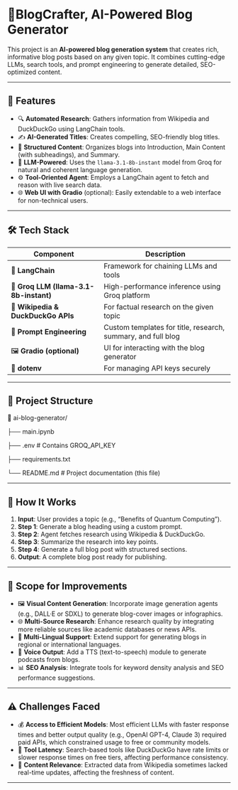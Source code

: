 # 🧠BlogCrafter, AI-Powered Blog Generator

This project is an **AI-powered blog generation system** that creates rich, informative blog posts based on any given topic. It combines cutting-edge LLMs, search tools, and prompt engineering to generate detailed, SEO-optimized content.

---

## 🚀 Features

- 🔍 **Automated Research**: Gathers information from Wikipedia and DuckDuckGo using LangChain tools.
- ✍️ **AI-Generated Titles**: Creates compelling, SEO-friendly blog titles.
- 📄 **Structured Content**: Organizes blogs into Introduction, Main Content (with subheadings), and Summary.
- 🧠 **LLM-Powered**: Uses the `llama-3.1-8b-instant` model from Groq for natural and coherent language generation.
- ⚙️ **Tool-Oriented Agent**: Employs a LangChain agent to fetch and reason with live search data.
- 🌐 **Web UI with Gradio** (optional): Easily extendable to a web interface for non-technical users.

---

## 🛠️ Tech Stack

| Component         | Description                                      |
|------------------|--------------------------------------------------|
| 🧠 **LangChain**     | Framework for chaining LLMs and tools            |
| 🦾 **Groq LLM (llama-3.1-8b-instant)** | High-performance inference using Groq platform |
| 🔎 **Wikipedia & DuckDuckGo APIs** | For factual research on the given topic     |
| 🧱 **Prompt Engineering** | Custom templates for title, research, summary, and full blog |
| 🖼 **Gradio (optional)** | UI for interacting with the blog generator     |
| 🔐 **dotenv**         | For managing API keys securely                  |

---

## 📂 Project Structure
📁 ai-blog-generator/

├── main.ipynb 

├── .env # Contains GROQ_API_KEY 

├── requirements.txt 

└── README.md # Project documentation (this file)

---

## 📌 How It Works

1. **Input**: User provides a topic (e.g., “Benefits of Quantum Computing”).
2. **Step 1**: Generate a blog heading using a custom prompt.
3. **Step 2**: Agent fetches research using Wikipedia & DuckDuckGo.
4. **Step 3**: Summarize the research into key points.
5. **Step 4**: Generate a full blog post with structured sections.
6. **Output**: A complete blog post ready for publishing.

---

## 🔭 Scope for Improvements

- 🖼 **Visual Content Generation**: Incorporate image generation agents (e.g., DALL·E or SDXL) to generate blog-cover images or infographics.
- 🌐 **Multi-Source Research**: Enhance research quality by integrating more reliable sources like academic databases or news APIs.
- 🧩 **Multi-Lingual Support**: Extend support for generating blogs in regional or international languages.
- 💬 **Voice Output**: Add a TTS (text-to-speech) module to generate podcasts from blogs.
- 📊 **SEO Analysis**: Integrate tools for keyword density analysis and SEO performance suggestions.

---

## ⚠️ Challenges Faced

- 💰 **Access to Efficient Models**: Most efficient LLMs with faster response times and better output quality (e.g., OpenAI GPT-4, Claude 3) required paid APIs, which constrained usage to free or community models.
- 🔄 **Tool Latency**: Search-based tools like DuckDuckGo have rate limits or slower response times on free tiers, affecting performance consistency.
- 🧪 **Content Relevance**: Extracted data from Wikipedia sometimes lacked real-time updates, affecting the freshness of content.

---

